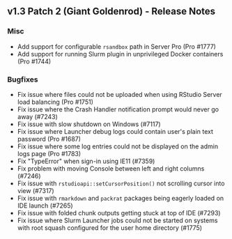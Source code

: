 ## v1.3 Patch 2 (Giant Goldenrod) - Release Notes

### Misc

- Add support for configurable `rsandbox` path in Server Pro (Pro #1777)
- Add support for running Slurm plugin in unprivileged Docker containers (Pro #1744)

### Bugfixes

- Fix issue where files could not be uploaded when using RStudio Server load balancing (Pro #1751)
- Fix issue where the Crash Handler notification prompt would never go away (#7243)
- Fix issue with slow shutdown on Windows (#7117)
- Fix issue where Launcher debug logs could contain user's plain text password (Pro #1687)
- Fix issue where some log entries could not be displayed on the admin logs page (Pro #1783)
- Fix "TypeError" when sign-in using IE11 (#7359)
- Fix problem with moving Console between left and right columns (#7246)
- Fix issue with `rstudioapi::setCursorPosition()` not scrolling cursor into view (#7317)
- Fix issue with `rmarkdown` and `packrat` packages being eagerly loaded on IDE launch (#7265)
- Fix issue with folded chunk outputs getting stuck at top of IDE (#7293)
- Fix issue where Slurm Launcher jobs could not be started on systems with root squash configured for the user home directory (#1775)
